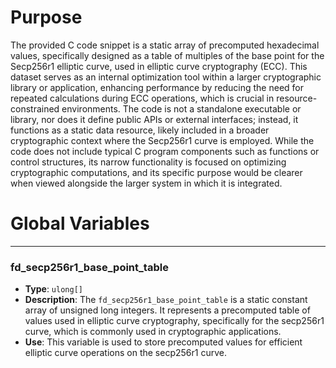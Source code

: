 # Purpose
The provided C code snippet is a static array of precomputed hexadecimal values, specifically designed as a table of multiples of the base point for the Secp256r1 elliptic curve, used in elliptic curve cryptography (ECC). This dataset serves as an internal optimization tool within a larger cryptographic library or application, enhancing performance by reducing the need for repeated calculations during ECC operations, which is crucial in resource-constrained environments. The code is not a standalone executable or library, nor does it define public APIs or external interfaces; instead, it functions as a static data resource, likely included in a broader cryptographic context where the Secp256r1 curve is employed. While the code does not include typical C program components such as functions or control structures, its narrow functionality is focused on optimizing cryptographic computations, and its specific purpose would be clearer when viewed alongside the larger system in which it is integrated.
# Global Variables

---
### fd\_secp256r1\_base\_point\_table
- **Type**: ``ulong[]``
- **Description**: The `fd_secp256r1_base_point_table` is a static constant array of unsigned long integers. It represents a precomputed table of values used in elliptic curve cryptography, specifically for the secp256r1 curve, which is commonly used in cryptographic applications.
- **Use**: This variable is used to store precomputed values for efficient elliptic curve operations on the secp256r1 curve.


